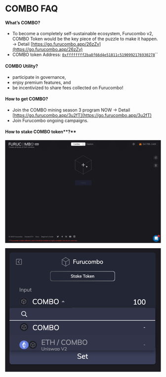 # COMBO FAQ

#### **What’s COMBO?** 

* To become a completely self-sustainable ecosystem, Furucombo v2, COMBO Token would be the key piece of the puzzle to make it happen. → Detail [https://go.furucombo.app/26zZv](https://go.furucombo.app/26zZv) 
* COMBO token Address: [`0xffffffff2ba8f66d4e51811c5190992176930278`](https://etherscan.io/token/0xfFffFffF2ba8F66D4e51811C5190992176930278)\`\`

#### **COMBO Utility?**

* participate in governance,
* enjoy premium features, and
* be incentivized to share fees collected on Furucombo!

#### **How to get COMBO?**

* Join the COMBO mining season 3 program NOW → Detail [https://go.furucombo.app/3u2fT](https://go.furucombo.app/3u2fT)
* Join Furucombo ongoing campaigns.

#### How to stake COMBO token**?**

![](../../.gitbook/assets/staking_combo.gif)

![COMBO Pool \(Pool 0\) / ETH-COMBO Pool \(Pool 1\)](../../.gitbook/assets/jie-tu-20210115-xia-wu-9.23.36.png)



